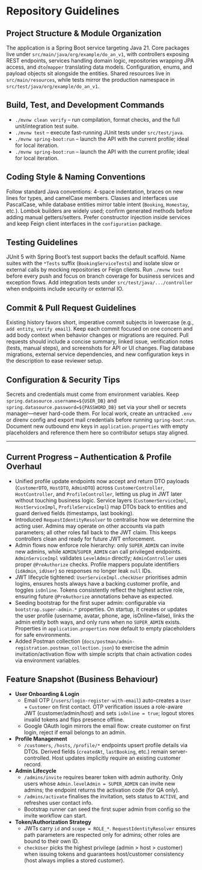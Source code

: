 # Repository Guidelines

## Project Structure & Module Organization
The application is a Spring Boot service targeting Java 21. Core packages live under `src/main/java/org/example/do_an_v1`, with controllers exposing REST endpoints, services handling domain logic, repositories wrapping JPA access, and `dto`/`mapper` translating data models. Configuration, enums, and payload objects sit alongside the entities. Shared resources live in `src/main/resources`, while tests mirror the production namespace in `src/test/java/org/example/do_an_v1`.

## Build, Test, and Development Commands
- `./mvnw clean verify` – run compilation, format checks, and the full unit/integration test suite.
- `./mvnw test` – execute fast-running JUnit tests under `src/test/java`.
- `./mvnw spring-boot:run` – launch the API with the current profile; ideal for local iteration.
- `./mvnw spring-boot:run` – launch the API with the current profile; ideal for local iteration.

## Coding Style & Naming Conventions
Follow standard Java conventions: 4-space indentation, braces on new lines for types, and camelCase members. Classes and interfaces use PascalCase, while database entities mirror table intent (`Booking`, `Homestay`, etc.). Lombok builders are widely used; confirm generated methods before adding manual getters/setters. Prefer constructor injection inside services and keep Feign client interfaces in the `configuration` package.

## Testing Guidelines
JUnit 5 with Spring Boot’s test support backs the default scaffold. Name suites with the `*Tests` suffix (`BookingServiceTests`) and isolate slow or external calls by mocking repositories or Feign clients. Run `./mvnw test` before every push and focus on branch coverage for business services and exception flows. Add integration tests under `src/test/java/.../controller` when endpoints include security or external IO.

## Commit & Pull Request Guidelines
Existing history favors short, imperative commit subjects in lowercase (e.g., `add entity`, `verify email`). Keep each commit focused on one concern and add body context when behavior changes or migrations are required. Pull requests should include a concise summary, linked issue, verification notes (tests, manual steps), and screenshots for API or UI changes. Flag database migrations, external service dependencies, and new configuration keys in the description to ease reviewer setup.

## Configuration & Security Tips
Secrets and credentials must come from environment variables. Keep `spring.datasource.username=${USER_DB}` and `spring.datasource.password=${PASSWORD_DB}` set via your shell or secrets manager—never hard-code them. For local work, create an untracked `.env` or direnv config and export mail credentials before running `spring-boot:run`. Document new outbound env keys in `application.properties` with empty placeholders and reference them here so contributor setups stay aligned.

---

## Current Progress – Authentication & Profile Overhaul

- Unified profile update endpoints now accept and return DTO payloads (`CustomerDTO`, `HostDTO`, `AdminDTO`) across `CustomerController`, `HostController`, and `ProfileController`, letting us plug in JWT later without touching business logic. Service layers (`CustomerServiceImpl`, `HostServiceImpl`, `ProfileServiceImpl`) map DTOs back to entities and guard derived fields (timestamps, last booking).
- Introduced `RequestIdentityResolver` to centralise how we determine the acting user. Admins may operate on other accounts via path parameters; all other roles fall back to the JWT claim. This keeps controllers clean and ready for future JWT enforcement.
- Admin flows now enforce role hierarchy: only `SUPER_ADMIN` can invite new admins, while `ADMIN`/`SUPER_ADMIN` can call privileged endpoints. `AdminServiceImpl` validates `LevelAdmin` directly; `AdminController` uses proper `@PreAuthorize` checks. Profile mappers populate identifiers (`idAdmin`, `idUser`) so responses no longer leak `null` IDs.
- JWT lifecycle tightened: `UserServiceImpl.checkUser` prioritises admin logins, ensures hosts always have a backing customer profile, and toggles `isOnline`. Tokens consistently reflect the highest active role, ensuring future `@PreAuthorize` annotations behave as expected.
- Seeding bootstrap for the first super admin: configurable via `bootstrap.super-admin.*` properties. On startup, it creates or updates the user profile (username, avatar, phone, age, isOnline=false), links the admin entity both ways, and only runs when no `SUPER_ADMIN` exists. Properties in `application.properties` now default to empty placeholders for safe environments.
- Added Postman collection (`docs/postman/admin-registration.postman_collection.json`) to exercise the admin invitation/activation flow with simple scripts that chain activation codes via environment variables.

## Feature Snapshot (Business Behaviour)

- **User Onboarding & Login**
  - Email OTP (`/users/login-register-with-email`) auto-creates a `User` + `Customer` on first contact. OTP verification issues a role-aware JWT (customer/admin/host) and sets `isOnline = true`; logout stores invalid tokens and flips presence offline.
  - Google OAuth login mirrors the email flow: create customer on first login, reject if email belongs to an admin.
- **Profile Management**
  - `/customers`, `/hosts`, `/profile/*` endpoints upsert profile details via DTOs. Derived fields (`createdAt`, `lastBooking`, etc.) remain server-controlled. Host updates implicitly require an existing customer record.
- **Admin Lifecycle**
  - `/admins/invite` requires bearer token with admin authority. Only users whose `Admin.levelAdmin = SUPER_ADMIN` can invite new admins; the endpoint returns the activation code (for QA only).
  - `/admins/activate` finalises the invitation, sets status to `ACTIVE`, and refreshes user contact info.
  - Bootstrap runner can seed the first super admin from config so the invite workflow can start.
- **Token/Authorization Strategy**
  - JWTs carry `id` and `scope = ROLE_*`. `RequestIdentityResolver` ensures path parameters are respected only for admins; other roles are bound to their own ID.
  - `checkUser` picks the highest privilege (admin > host > customer) when issuing tokens and guarantees host/customer consistency (host always implies a stored customer).
